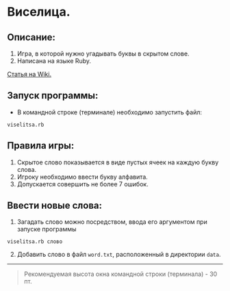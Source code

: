 # Виселица.

## Описание:

1. Игра, в которой нужно угадывать буквы в скрытом слове.
2. Написана на языке Ruby.

[Статья на Wiki.](https://ru.wikipedia.org/wiki/Виселица_(игра))

## Запуск программы:

* В командной строке (терминале) необходимо запустить файл:

```viselitsa.rb```

## Правила игры:

1. Скрытое слово показывается в виде пустых ячеек на каждую букву слова.
2. Игроку необходимо ввести букву алфавита.
3. Допускается совершить не более 7 ошибок.

## Ввести новые слова:

1. Загадать слово можно посредством, ввода его аргументом при запуске программы

```viselitsa.rb слово```

2. Добавить слово в файл `word.txt`, расположенный в директории `data`.

___

> Рекомендуемая высота окна командной строки (терминала) - 30 пт.
